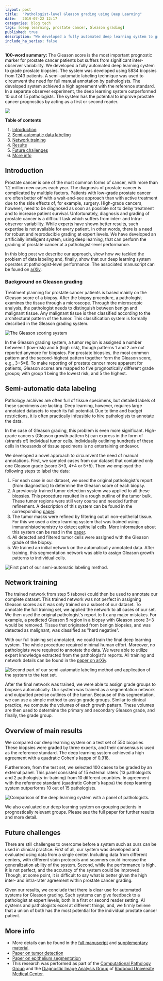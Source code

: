 ```yaml
---
layout: post
title:  "Pathologist-level Gleason grading using Deep Learning"
date:   2019-07-22 12:17
categories: blog tech
tags: [deep learning, prostate cancer, Gleason grading]
published: true
description: "We developed a fully automated deep learning system to grade prostate biopsies using 5834 biopsies from 1243 patients, and showed that this system achieved pathologist-level performance."
include_ha_series: false
---
```


**100-word summary:** The Gleason score is the most important prognostic marker for prostate cancer patients but suffers from significant inter-observer variability. We developed a fully automated deep learning system to grade prostate biopsies. The system was developed using 5834 biopsies from 1243 patients. A semi-automatic labeling technique was used to circumvent the need for full manual annotation by pathologists. The developed system achieved a high agreement with the reference standard. In a separate observer experiment, the deep learning system outperformed 10 out of 15 pathologists. The system has the potential to improve prostate cancer prognostics by acting as a first or second reader.

<img src="/assets/images/gleason-grading/gleason_grading_header_image.png" style="max-width: 100%;">

**Table of contents**

1. [Introduction](#introduction)
2. [Semi-automatic data labeling](#labeling)
3. [Network training](#training)
4. [Results](#results)
5. [Future challenges](#future)
6. [More info](#more-info)

<a name="introduction"></a>
## Introduction

Prostate cancer is one of the most common forms of cancer, with more than 1.2 million new cases each year. The diagnosis of prostate cancer is complicated by multiple factors. Patients with low-grade prostate cancer are often better off with a wait-and-see approach than with active treatment due to the side effects of, for example, surgery. High-grade cancers, however, need to be diagnosed as soon as possible not to delay treatment and to increase patient survival. Unfortunately, diagnosis and grading of prostate cancer is a difficult task which suffers from inter- and Intra-observer variability. While experts have shown better results, such expertise is not available for every patient. In other words, there is a need for robust and reproducible grading at expert levels. We have developed an artificially intelligent system, using deep learning, that can perform the grading of prostate cancer at a pathologist-level performance.

In this blog post we describe our approach, show how we tackled the problem of data labeling and, finally, show that our deep learning system operates at pathologist-level performance. The associated manuscript can be found on [arXiv](https://arxiv.org/abs/1907.07980).

### Background on Gleason grading

Treatment planning for prostate cancer patients is based mainly on the Gleason score of a biopsy. After the biopsy procedure, a pathologist examines the tissue through a microscope. Through the microscopic analysis, the pathologist needs to distinguish between benign and malignant tissue. Any malignant tissue is then classified according to the architectural pattern of the tumor. This classification system is formally described in the Gleason grading system.

![The Gleason scoring system](/assets/images/deep-learning/gleasonscore.jpg)

In the Gleason grading system, a tumor region is assigned a number between 1 (low-risk) and 5 (high risk), though patterns 1 and 2 are not reported anymore for biopsies. For prostate biopsies, the most common pattern and the second-highest pattern together form the Gleason score, e.g., 3+5=8. To make reporting of prostate cancer more apparent for patients, Gleason scores are mapped to five prognostically different grade groups; with group 1 being the lowest risk, and 5 the highest.

<a name="labeling"></a>
## Semi-automatic data labeling

Pathology archives are often full of tissue specimens, but detailed labels of these specimens are lacking. Deep learning, however, requires large annotated datasets to reach its full potential. Due to time and budget restrictions, it is often practically infeasible to hire pathologists to annotate the data.

In the case of Gleason grading, this problem is even more significant. High-grade cancers (Gleason growth pattern 5) can express in the form of (strands of) individual tumor cells. Individually outlining hundreds of these cells in thousands of tissue specimens is no entertaining endeavor.

We developed a novel approach to circumvent the need of manual annotations. First, we sampled cases from our dataset that contained only one Gleason grade (score 3+3, 4+4 or 5+5). Then we employed the following steps to label the data:

1. For each case in our dataset, we used the original pathologist's report (from diagnostics) to determine the Gleason score of each biopsy.
2. A previously-trained tumor detection system was applied to all these biopsies. This procedure resulted in a rough outline of the tumor bulk. These tumor regions were still very coarse and needed further refinement. A description of this system can be found in the corresponding [paper](https://www.nature.com/articles/srep26286).
3. The tumor masks were refined by filtering out all non-epithelial tissue. For this we used a deep learning system that was trained using immunohistochemistry to detect epithelial cells. More information about this system can be read in the [paper](https://www.nature.com/articles/s41598-018-37257-4).
4. All detected and filtered tumor cells were assigned with the Gleason grade of the biopsy.
5. We trained an initial network on the automatically annotated data. After training, this segmentation network was able to assign Gleason growth patterns to individual cells.

<img src="/assets/images/gleason-grading/gleason_grading_method_1.png" style="max-width: 100%;" alt="First part of our semi-automatic labeling method.">

<a name="training"></a>
## Network training

The trained network from step 5 (above) could then be used to annotate our complete dataset. This trained network was not perfect in assigning Gleason scores as it was only trained on a subset of our dataset. To annotate the full training set, we applied the network to all cases of our set. We then used the original pathologist's report to fix any major mistakes. For example, a predicted Gleason 5 region in a biopsy with Gleason score 3+3 would be removed. Tissue that originated from benign biopsies, and was detected as malignant, was classified as "hard negative".

With our full training set annotated, we could train the final deep learning system. The whole procedure required minimal human effort. Moreover, no pathologists were required to annotate the data. We were able to utilize expert knowledge extracted from the pathologist's reports. All training and network details can be found in the [paper on arXiv](https://arxiv.org/abs/1907.07980).

<img src="/assets/images/gleason-grading/gleason_grading_method_2.png" style="max-width: 100%" alt="Second part of our semi-automatic labeling method and application of the system to the test set.">

After the final network was trained, we were able to assign grade groups to biopsies automatically. Our system was trained as a segmentation network and outputted precise outlines of the tumor. Because of this segmentation, we can use a simple method to assign grade groups. Similar to clinical practice, we compute the volumes of each growth pattern. These volumes are then used to determine the primary and secondary Gleason grade, and finally, the grade group.

<a name="results"></a>
## Overview of main results

We compared our deep learning system on a test set of 550 biopsies. These biopsies were graded by three experts, and their consensus is used as the reference standard. The deep learning system achieved a high agreement with a quadratic Cohen's kappa of 0.918.

Furthermore, from the test set, we selected 100 cases to be graded by an external panel. This panel consisted of 15 external raters (13 pathologists and 2 pathologists-in-training) from 10 different countries. In agreement with the reference standard (quadratic Cohen's kappa) the deep learning system outperforms 10 out of 15 pathologists.

![Comparison of the deep learning system with a panel of pathologists.](/assets/images/gleason-grading/gleason_grading_result.png)

We also evaluated our deep learning system on grouping patients in prognostically relevant groups. Please see the full paper for further results and more detail.

<a name="future"></a>
## Future challenges

There are still challenges to overcome before a system such as ours can be used in clinical practice. First of all, our system was developed and evaluated using data from a single center. Including data from different centers, with different stain protocols and scanners could increase the generalization ability of the system. Second, while the performance is high, it is not perfect, and the accuracy of the system could be improved. Though, at some point, it is difficult to say what is better given the high inter- and intra-rater agreement within prostate cancer grading.

Given our results, we conclude that there is clear use for automated systems for Gleason grading. Such systems can give feedback to a pathologist at expert levels, both in a first or second reader setting. AI systems and pathologists excel at different things, and, we firmly believe that a union of both has the most potential for the individual prostate cancer patient.

<a name="more-info"></a>
## More info

- More details can be found in the [full manuscript](https://arxiv.org/abs/1907.07980) and [supplementary material](https://arxiv.org/src/1907.07980v1/anc/Supplementary_Information.pdf).
- [Paper on tumor detection](https://www.nature.com/articles/srep26286)
- [Paper on epithelium segmentation](https://www.nature.com/articles/s41598-018-37257-4)
- This research was performed as part of the [Computational Pathology Group](https://www.computationalpathologygroup.eu/) and the [Diagnostic Image Analysis Group](https://www.diagnijmgen.nl) of [Radboud University Medical Center](https://www.radboudumc.nl).
